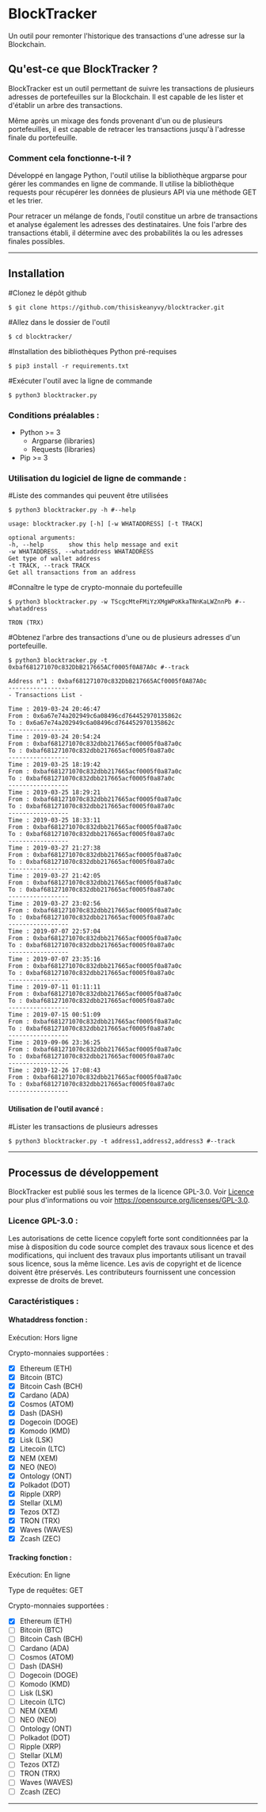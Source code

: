 # BlockTracker
Un outil pour remonter l'historique des transactions d'une adresse sur la Blockchain.

## Qu'est-ce que BlockTracker ?

BlockTracker est un outil permettant de suivre les transactions de plusieurs adresses de portefeuilles sur la Blockchain. Il est capable de les lister et d'établir un arbre des transactions.

Même après un mixage des fonds provenant d'un ou de plusieurs portefeuilles, il est capable de retracer les transactions jusqu'à l'adresse finale du portefeuille.

### Comment cela fonctionne-t-il ?

Développé en langage Python, l'outil utilise la bibliothèque argparse pour gérer les commandes en ligne de commande. Il utilise la bibliothèque requests pour récupérer les données de plusieurs API via une méthode GET et les trier.

Pour retracer un mélange de fonds, l'outil constitue un arbre de transactions et analyse également les adresses des destinataires. Une fois l'arbre des transactions établi, il détermine avec des probabilités la ou les adresses finales possibles.

------

## Installation

#Clonez le dépôt github

```shell
$ git clone https://github.com/thisiskeanyvy/blocktracker.git
```

#Allez dans le dossier de l'outil

```shell
$ cd blocktracker/
```

#Installation des bibliothèques Python pré-requises

```shell
$ pip3 install -r requirements.txt
```

#Exécuter l'outil avec la ligne de commande

```shell
$ python3 blocktracker.py
```

### Conditions préalables :

- Python >= 3
  - Argparse (libraries)
  - Requests (libraries)
- Pip >= 3

### Utilisation du logiciel de ligne de commande :

#Liste des commandes qui peuvent être utilisées

```shell
$ python3 blocktracker.py -h #--help
```

```shell
usage: blocktracker.py [-h] [-w WHATADDRESS] [-t TRACK]

optional arguments:
-h, --help       show this help message and exit
-w WHATADDRESS, --whataddress WHATADDRESS
Get type of wallet address
-t TRACK, --track TRACK
Get all transactions from an address
```

#Connaître le type de crypto-monnaie du portefeuille

```shell
$ python3 blocktracker.py -w TScgcMteFMiYzXMgWPoKkaTNnKaLWZnnPb #--whataddress
```

```shell
TRON (TRX)
```

#Obtenez l'arbre des transactions d'une ou de plusieurs adresses d'un portefeuille.

```shell
$ python3 blocktracker.py -t 0xbaf681271070c832DbB217665ACf0005f0A87A0c #--track
```

```shell
Address n°1 : 0xbaf681271070c832DbB217665ACf0005f0A87A0c
-----------------
- Transactions List -

Time : 2019-03-24 20:46:47
From : 0x6a67e74a202949c6a08496cd764452970135862c
To : 0x6a67e74a202949c6a08496cd764452970135862c
-----------------
Time : 2019-03-24 20:54:24
From : 0xbaf681271070c832dbb217665acf0005f0a87a0c
To : 0xbaf681271070c832dbb217665acf0005f0a87a0c
-----------------
Time : 2019-03-25 18:19:42
From : 0xbaf681271070c832dbb217665acf0005f0a87a0c
To : 0xbaf681271070c832dbb217665acf0005f0a87a0c
-----------------
Time : 2019-03-25 18:29:21
From : 0xbaf681271070c832dbb217665acf0005f0a87a0c
To : 0xbaf681271070c832dbb217665acf0005f0a87a0c
-----------------
Time : 2019-03-25 18:33:11
From : 0xbaf681271070c832dbb217665acf0005f0a87a0c
To : 0xbaf681271070c832dbb217665acf0005f0a87a0c
-----------------
Time : 2019-03-27 21:27:38
From : 0xbaf681271070c832dbb217665acf0005f0a87a0c
To : 0xbaf681271070c832dbb217665acf0005f0a87a0c
-----------------
Time : 2019-03-27 21:42:05
From : 0xbaf681271070c832dbb217665acf0005f0a87a0c
To : 0xbaf681271070c832dbb217665acf0005f0a87a0c
-----------------
Time : 2019-03-27 23:02:56
From : 0xbaf681271070c832dbb217665acf0005f0a87a0c
To : 0xbaf681271070c832dbb217665acf0005f0a87a0c
-----------------
Time : 2019-07-07 22:57:04
From : 0xbaf681271070c832dbb217665acf0005f0a87a0c
To : 0xbaf681271070c832dbb217665acf0005f0a87a0c
-----------------
Time : 2019-07-07 23:35:16
From : 0xbaf681271070c832dbb217665acf0005f0a87a0c
To : 0xbaf681271070c832dbb217665acf0005f0a87a0c
-----------------
Time : 2019-07-11 01:11:11
From : 0xbaf681271070c832dbb217665acf0005f0a87a0c
To : 0xbaf681271070c832dbb217665acf0005f0a87a0c
-----------------
Time : 2019-07-15 00:51:09
From : 0xbaf681271070c832dbb217665acf0005f0a87a0c
To : 0xbaf681271070c832dbb217665acf0005f0a87a0c
-----------------
Time : 2019-09-06 23:36:25
From : 0xbaf681271070c832dbb217665acf0005f0a87a0c
To : 0xbaf681271070c832dbb217665acf0005f0a87a0c
-----------------
Time : 2019-12-26 17:08:43
From : 0xbaf681271070c832dbb217665acf0005f0a87a0c
To : 0xbaf681271070c832dbb217665acf0005f0a87a0c
-----------------
```

#### Utilisation de l'outil avancé :

#Lister les transactions de plusieurs adresses

```shell
$ python3 blocktracker.py -t address1,address2,address3 #--track
```

------

## Processus de développement

BlockTracker est publié sous les termes de la licence GPL-3.0. Voir [Licence](https://github.com/thisiskeanyvy/blocktracker/blob/main/LICENSE) pour plus d'informations ou voir https://opensource.org/licenses/GPL-3.0.

### Licence GPL-3.0 :

Les autorisations de cette licence copyleft forte sont conditionnées par la mise à disposition du code source complet des travaux sous licence et des modifications, qui incluent des travaux plus importants utilisant un travail sous licence, sous la même licence. Les avis de copyright et de licence doivent être préservés. Les contributeurs fournissent une concession expresse de droits de brevet.

### Caractéristiques :

#### Whataddress fonction :

Exécution: Hors ligne

Crypto-monnaies supportées :

- [x] Ethereum (ETH)
- [x] Bitcoin (BTC)
- [x] Bitcoin Cash (BCH)
- [x] Cardano (ADA)
- [x] Cosmos (ATOM)
- [x] Dash (DASH)
- [x] Dogecoin (DOGE)
- [x] Komodo (KMD)
- [x] Lisk (LSK)
- [x] Litecoin (LTC)
- [x] NEM (XEM)
- [x] NEO (NEO)
- [x] Ontology (ONT)
- [x] Polkadot (DOT)
- [x] Ripple (XRP)
- [x] Stellar (XLM)
- [x] Tezos (XTZ)
- [x] TRON (TRX)
- [x] Waves (WAVES)
- [x] Zcash (ZEC)

#### Tracking fonction :

Exécution: En ligne

Type de requêtes: GET

Crypto-monnaies supportées :

- [x] Ethereum (ETH)
- [ ] Bitcoin (BTC)
- [ ] Bitcoin Cash (BCH)
- [ ] Cardano (ADA)
- [ ] Cosmos (ATOM)
- [ ] Dash (DASH)
- [ ] Dogecoin (DOGE)
- [ ] Komodo (KMD)
- [ ] Lisk (LSK)
- [ ] Litecoin (LTC)
- [ ] NEM (XEM)
- [ ] NEO (NEO)
- [ ] Ontology (ONT)
- [ ] Polkadot (DOT)
- [ ] Ripple (XRP)
- [ ] Stellar (XLM)
- [ ] Tezos (XTZ)
- [ ] TRON (TRX)
- [ ] Waves (WAVES)
- [ ] Zcash (ZEC)

------
